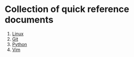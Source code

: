 # Collection of quick reference documents

1. [Linux](linux.md)
2. [Git](git.md)
3. [Python](python.md)
4. [Vim](vim.md)
